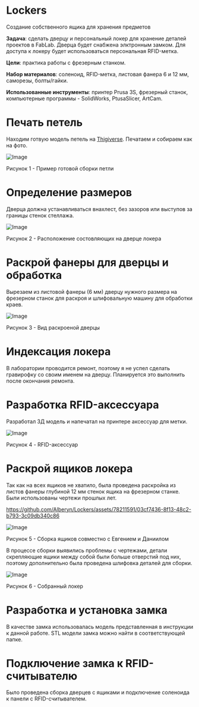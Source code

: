 # Lockers
Создание  собственного ящика для хранения предметов

**Задача**: сделать дверцу и персональный локер для хранение деталей проектов в
FabLab. Дверца будет снабжена элктронным замком. Для доступа к локеру будет
использоваться персональная RFID-метка.

**Цели**: практика работы с фрезерным станком.

**Набор материалов**: соленоид, RFID-метка, листовая фанера 6 и 12 мм, саморезы,
болты/гайки.

**Использованные инструменты**: принтер Prusa 3S, фрезерный станок, компьютерные программы - SolidWorks, PtusaSlicer, ArtCam.

# Печать петель

Находим готвую модель петель на [Thigiverse](https://www.thingiverse.com/thing:2401035). Печатаем и собираем как на фото.

![Image](Image/примерпетли.JPG)

Рисунок 1 - Пример готовой сборки петли

# Определение размеров

Дверца должна устанавливаться внахлест, без зазоров или выступов за границы стенок стеллажа.

![Image](Image/дверца.png)

Рисунок 2 - Расположение состовляющих на дверце локера

# Раскрой фанеры для дверцы и обработка

Вырезаем из листовой фанеры (6 мм) дверцу нужного размера на фрезерном станок для раскроя и
шлифовальную машину для обработки краев.

![Image](Image/вырездверца.jpg)

Рисунок 3 - Вид раскроеной дверцы

# Индексация локера

В лаборатории проводится ремонт, поэтому я не успел сделать гравирофку со своим именем на дверцу. Планируется это выполнить после окончания ремонта.

# Разработка RFID-аксессуара

Разработал 3Д модель и напечатал на принтере аксессуар для метки.

![Image](Image/метка.jpg)

Рисунок 4 - RFID-аксессуар

# Раскрой ящиков локера

Так как на всех ящиков не хватило, была проведена раскройка из листов фанеры глубиной 12 мм стенок ящика на фрезерном станке. Были использованы чертежи прошлых лет.


https://github.com/Alberyn/Lockers/assets/78211591/03cf7436-8f13-48c2-b793-3c09db340c86


![Image](Image/сборка.jpg)

Рисунок 5 - Сборка ящиков совместно с Евгением и Даниилом

В процессе сборки выявились проблемы с чертежами, детали скрепляющие ящики между собой были больше отверстий под них, поэтому дополнительно была проведена шлифовка деталей для сборки.

![Image](Image/видящиков.jpg)

Рисунок 6 - Собранный локер

# Разработка и установка замка

В качестве замка использовалась модель представленная в инструкции к данной работе. STL модели замка можно найти в соответствующей папке.

# Подключение замка к RFID-считывателю

Было проведена сборка дверцев с ящиками и подключение соленоида к панели с RFID-считывателем.


